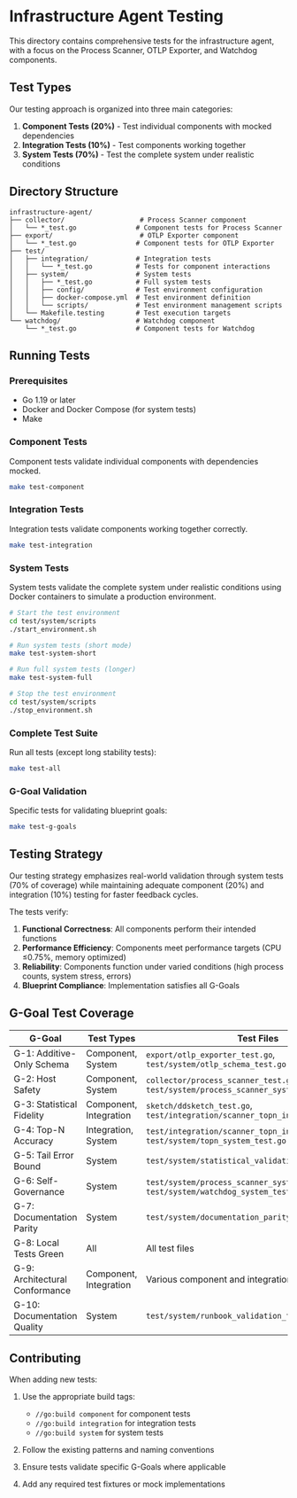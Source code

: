 # Infrastructure Agent Testing

This directory contains comprehensive tests for the infrastructure agent, with a focus on the Process Scanner, OTLP Exporter, and Watchdog components.

## Test Types

Our testing approach is organized into three main categories:

1. **Component Tests (20%)** - Test individual components with mocked dependencies
2. **Integration Tests (10%)** - Test components working together
3. **System Tests (70%)** - Test the complete system under realistic conditions

## Directory Structure

```
infrastructure-agent/
├── collector/                   # Process Scanner component
│   └── *_test.go               # Component tests for Process Scanner
├── export/                      # OTLP Exporter component
│   └── *_test.go               # Component tests for OTLP Exporter
├── test/
│   ├── integration/            # Integration tests
│   │   └── *_test.go           # Tests for component interactions
│   ├── system/                 # System tests
│   │   ├── *_test.go           # Full system tests
│   │   ├── config/             # Test environment configuration
│   │   ├── docker-compose.yml  # Test environment definition
│   │   └── scripts/            # Test environment management scripts
│   └── Makefile.testing        # Test execution targets
└── watchdog/                   # Watchdog component
    └── *_test.go               # Component tests for Watchdog
```

## Running Tests

### Prerequisites

- Go 1.19 or later
- Docker and Docker Compose (for system tests)
- Make

### Component Tests

Component tests validate individual components with dependencies mocked.

```bash
make test-component
```

### Integration Tests

Integration tests validate components working together correctly.

```bash
make test-integration
```

### System Tests

System tests validate the complete system under realistic conditions using Docker containers to simulate a production environment.

```bash
# Start the test environment
cd test/system/scripts
./start_environment.sh

# Run system tests (short mode)
make test-system-short

# Run full system tests (longer)
make test-system-full

# Stop the test environment
cd test/system/scripts
./stop_environment.sh
```

### Complete Test Suite

Run all tests (except long stability tests):

```bash
make test-all
```

### G-Goal Validation

Specific tests for validating blueprint goals:

```bash
make test-g-goals
```

## Testing Strategy

Our testing strategy emphasizes real-world validation through system tests (70% of coverage) while maintaining adequate component (20%) and integration (10%) testing for faster feedback cycles.

The tests verify:

1. **Functional Correctness**: All components perform their intended functions
2. **Performance Efficiency**: Components meet performance targets (CPU ≤0.75%, memory optimized)
3. **Reliability**: Components function under varied conditions (high process counts, system stress, errors)
4. **Blueprint Compliance**: Implementation satisfies all G-Goals

## G-Goal Test Coverage

| G-Goal | Test Types | Test Files |
|--------|------------|------------|
| G-1: Additive-Only Schema | Component, System | `export/otlp_exporter_test.go`, `test/system/otlp_schema_test.go` |
| G-2: Host Safety | Component, System | `collector/process_scanner_test.go`, `test/system/process_scanner_system_test.go` |
| G-3: Statistical Fidelity | Component, Integration | `sketch/ddsketch_test.go`, `test/integration/scanner_topn_integration_test.go` |
| G-4: Top-N Accuracy | Integration, System | `test/integration/scanner_topn_integration_test.go`, `test/system/topn_system_test.go` |
| G-5: Tail Error Bound | System | `test/system/statistical_validation_test.go` |
| G-6: Self-Governance | System | `test/system/process_scanner_system_test.go`, `test/system/watchdog_system_test.go` |
| G-7: Documentation Parity | System | `test/system/documentation_parity_test.go` |
| G-8: Local Tests Green | All | All test files |
| G-9: Architectural Conformance | Component, Integration | Various component and integration tests |
| G-10: Documentation Quality | System | `test/system/runbook_validation_test.go` |

## Contributing

When adding new tests:

1. Use the appropriate build tags:
   - `//go:build component` for component tests
   - `//go:build integration` for integration tests
   - `//go:build system` for system tests

2. Follow the existing patterns and naming conventions

3. Ensure tests validate specific G-Goals where applicable

4. Add any required test fixtures or mock implementations